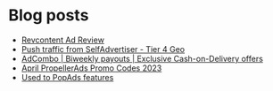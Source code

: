 # Blog posts
<!-- BLOG-POST-LIST:START -->
- [Revcontent Ad Review](https://afflift.com/f/threads/revcontent-ad-review.10681/)
- [Push traffic from SelfAdvertiser - Tier 4 Geo](https://afflift.com/f/threads/push-traffic-from-selfadvertiser-tier-4-geo.10655/)
- [AdCombo | Biweekly payouts | Exclusive Cash-on-Delivery offers](https://afflift.com/f/threads/adcombo-biweekly-payouts-exclusive-cash-on-delivery-offers.3509/)
- [April PropellerAds Promo Codes 2023](https://afflift.com/f/threads/april-propellerads-promo-codes-2023.10657/)
- [Used to PopAds features](https://afflift.com/f/threads/used-to-popads-features.10680/)
<!-- BLOG-POST-LIST:END -->
